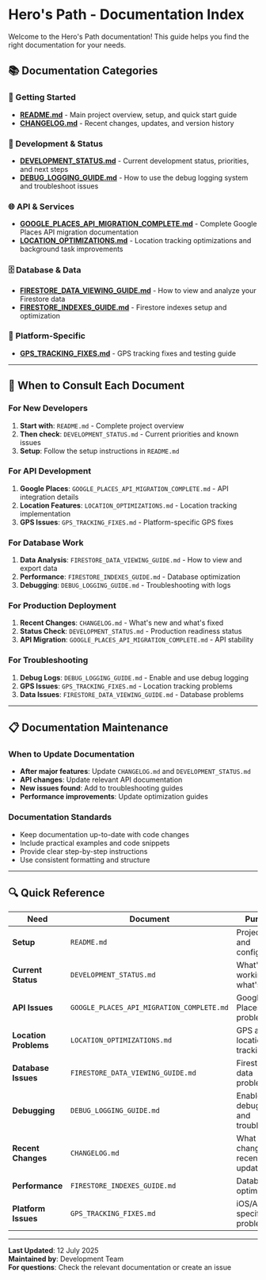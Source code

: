 # Hero's Path - Documentation Index

Welcome to the Hero's Path documentation! This guide helps you find the right documentation for your needs.

## 📚 **Documentation Categories**

### **🚀 Getting Started**
- **[README.md](../README.md)** - Main project overview, setup, and quick start guide
- **[CHANGELOG.md](CHANGELOG.md)** - Recent changes, updates, and version history

### **🔧 Development & Status**
- **[DEVELOPMENT_STATUS.md](DEVELOPMENT_STATUS.md)** - Current development status, priorities, and next steps
- **[DEBUG_LOGGING_GUIDE.md](DEBUG_LOGGING_GUIDE.md)** - How to use the debug logging system and troubleshoot issues

### **🌐 API & Services**
- **[GOOGLE_PLACES_API_MIGRATION_COMPLETE.md](GOOGLE_PLACES_API_MIGRATION_COMPLETE.md)** - Complete Google Places API migration documentation
- **[LOCATION_OPTIMIZATIONS.md](LOCATION_OPTIMIZATIONS.md)** - Location tracking optimizations and background task improvements

### **🗄️ Database & Data**
- **[FIRESTORE_DATA_VIEWING_GUIDE.md](FIRESTORE_DATA_VIEWING_GUIDE.md)** - How to view and analyze your Firestore data
- **[FIRESTORE_INDEXES_GUIDE.md](FIRESTORE_INDEXES_GUIDE.md)** - Firestore indexes setup and optimization

### **📱 Platform-Specific**
- **[GPS_TRACKING_FIXES.md](GPS_TRACKING_FIXES.md)** - GPS tracking fixes and testing guide

---

## 🎯 **When to Consult Each Document**

### **For New Developers**
1. **Start with**: `README.md` - Complete project overview
2. **Then check**: `DEVELOPMENT_STATUS.md` - Current priorities and known issues
3. **Setup**: Follow the setup instructions in `README.md`

### **For API Development**
1. **Google Places**: `GOOGLE_PLACES_API_MIGRATION_COMPLETE.md` - API integration details
2. **Location Features**: `LOCATION_OPTIMIZATIONS.md` - Location tracking implementation
3. **GPS Issues**: `GPS_TRACKING_FIXES.md` - Platform-specific GPS fixes

### **For Database Work**
1. **Data Analysis**: `FIRESTORE_DATA_VIEWING_GUIDE.md` - How to view and export data
2. **Performance**: `FIRESTORE_INDEXES_GUIDE.md` - Database optimization
3. **Debugging**: `DEBUG_LOGGING_GUIDE.md` - Troubleshooting with logs

### **For Production Deployment**
1. **Recent Changes**: `CHANGELOG.md` - What's new and what's fixed
2. **Status Check**: `DEVELOPMENT_STATUS.md` - Production readiness status
3. **API Migration**: `GOOGLE_PLACES_API_MIGRATION_COMPLETE.md` - API stability

### **For Troubleshooting**
1. **Debug Logs**: `DEBUG_LOGGING_GUIDE.md` - Enable and use debug logging
2. **GPS Issues**: `GPS_TRACKING_FIXES.md` - Location tracking problems
3. **Data Issues**: `FIRESTORE_DATA_VIEWING_GUIDE.md` - Database problems

---

## 📋 **Documentation Maintenance**

### **When to Update Documentation**
- **After major features**: Update `CHANGELOG.md` and `DEVELOPMENT_STATUS.md`
- **API changes**: Update relevant API documentation
- **New issues found**: Add to troubleshooting guides
- **Performance improvements**: Update optimization guides

### **Documentation Standards**
- Keep documentation up-to-date with code changes
- Include practical examples and code snippets
- Provide clear step-by-step instructions
- Use consistent formatting and structure

---

## 🔍 **Quick Reference**

| Need | Document | Purpose |
|------|----------|---------|
| **Setup** | `README.md` | Project setup and configuration |
| **Current Status** | `DEVELOPMENT_STATUS.md` | What's working and what's next |
| **API Issues** | `GOOGLE_PLACES_API_MIGRATION_COMPLETE.md` | Google Places API problems |
| **Location Problems** | `LOCATION_OPTIMIZATIONS.md` | GPS and location tracking |
| **Database Issues** | `FIRESTORE_DATA_VIEWING_GUIDE.md` | Firestore data problems |
| **Debugging** | `DEBUG_LOGGING_GUIDE.md` | Enable debug logs and troubleshoot |
| **Recent Changes** | `CHANGELOG.md` | What changed in recent updates |
| **Performance** | `FIRESTORE_INDEXES_GUIDE.md` | Database optimization |
| **Platform Issues** | `GPS_TRACKING_FIXES.md` | iOS/Android specific problems |

---

**Last Updated**: 12 July 2025  
**Maintained by**: Development Team  
**For questions**: Check the relevant documentation or create an issue 
